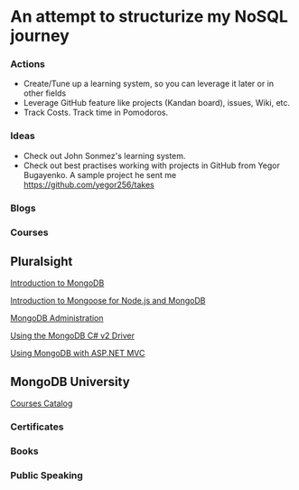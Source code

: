 # An attempt to structurize my NoSQL journey


### Actions
- Create/Tune up a learning system, so you can leverage it later or in other fields
- Leverage GitHub feature like projects (Kandan board), issues, Wiki, etc.
- Track Costs. Track time in Pomodoros.

### Ideas

- Check out John Sonmez's learning system. 
- Check out best practises working with projects in GitHub from Yegor Bugayenko. A sample project he sent me https://github.com/yegor256/takes


### Blogs


### Courses

## Pluralsight

[Introduction to MongoDB](https://app.pluralsight.com/library/courses/mongodb-introduction/table-of-contents)

[Introduction to Mongoose for Node.js and MongoDB](https://app.pluralsight.com/library/courses/mongoose-for-nodejs-mongodb/table-of-contents)

[MongoDB Administration](https://app.pluralsight.com/library/courses/mongodb-administration/table-of-contents)

[Using the MongoDB C# v2 Driver](https://app.pluralsight.com/library/courses/mongo-db-csharp-v2-driver/table-of-contents)

[Using MongoDB with ASP.NET MVC](https://app.pluralsight.com/library/courses/using-mongodb-aspdotnet-mvc/table-of-contents)

## MongoDB University

[Courses Catalog](https://university.mongodb.com/courses/catalog)

### Certificates


### Books


### Public Speaking

